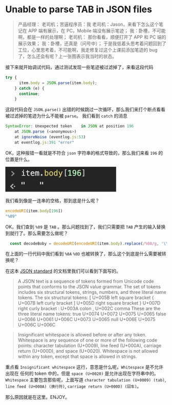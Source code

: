 # Unable to parse TAB in JSON files

> 产品经理： 老司机；苦逼程序员：我
> 老司机：Jason，来看下怎么这个笔记在 APP 端有展示，在 PC，Mobile 端没有展示笔迹；
> 我：卧槽，不可能啊，都是一样的处理啊；
> 老司机： 那你看看，顺便打开了 APP 和 PC 端的展示效果；
> 我：卧槽，还真是（问号中）；
> 于是我低着头思考着问题回到了工位，心里思考着，不可能啊，我走修复过这个上课前添加笔迹的 bug 了，怎么还会有呢？上一张图表示我当时的状态。

<!-- ![wc](./wc.jpeg) -->

接下来就开始调试代码，通过测试发现一些笔迹被过滤掉了，来看这段代码

```javascript
try {
      item.body = JSON.parse(item.body);
    } catch (e) {
      continue;
    }
```
这段代码会在 `JSON.parse()` 出错的时候跳过一次循环，那么我们来打个断点看看被过滤掉的笔迹为什么不能被 `parse`。
我们看到 `catch` 的消息
```javascript
SyntaxError: Unexpected token 	 in JSON at position 196
    at JSON.parse (<anonymous>)
    at ignoreNoise (eventlog.js:53)
    at eventlog.js:391 "error"
```
OK，这种报错一看就是不符合 `json` 字符串的格式导致的，那么我们来看 `196` 的位置是什么。

![position](./position.jpg)

我们看到像是一连串的空格，那到底是什么呢？
```javascript
encodeURI(item.body[196])
"%09"
```
OK，我们查到 `%09` 是 `TAB` 。那么问题找到了，我们只需要把 `TAB` 产生的输入替换到就行了。那么需要怎么做呢？

```javascript
  const decodeBoby = decodeURI(encodeURI(item.body).replace(/%0A/g, '\\n').replace(/%09/g, '\\t').replace(/%0D/g, '\\r'));
```

在上面的一行代码中我们看到 `%0A` `%0D` 也被转换了，那么这个到底是什么需要被转换呢？

在这本 [JSON standard](http://www.ecma-international.org/publications/files/ECMA-ST/ECMA-404.pdf) 的文档里我们可以看到下面写的。

>A JSON text is a sequence of tokens formed from Unicode code points that conforms to the JSON value
grammar. The set of tokens includes six structural tokens, strings, numbers, and three literal name tokens.
The six structural tokens:
[ U+005B left square bracket
{ U+007B left curly bracket
] U+005D right square bracket
} U+007D right curly bracket
: U+003A colon
, U+002C comma
These are the three literal name tokens:
true U+0074 U+0072 U+0075 U+0065
false U+0066 U+0061 U+006C U+0073 U+0065
null U+006E U+0075 U+006C U+006C

>Insignificant whitespace is allowed before or after any token. Whitespace is any sequence of one or more of
the following code points: character tabulation (U+0009), line feed (U+000A), carriage return (U+000D), and
space (U+0020). Whitespace is not allowed within any token, except that space is allowed in strings.

重点看 `Insignificant whitespace` 这行，意思是什么呢，`Whitespace` 是不允许出现在 任何的 token 中的，但是 `space (U+0020)` 是允许出现在字符串中的。`Whitespace` 主要包含那些呢，上面写道 `character tabulation (U+0009) (tab)`, `line feed (U+000A) (换行符)`, `carriage return (U+000D) (回车)`。

那么原因就是在这里。ENJOY。

